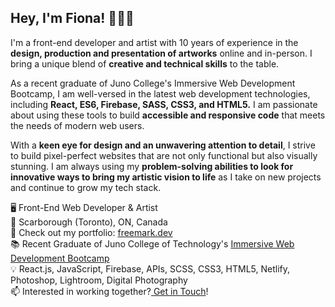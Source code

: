 ## Hey, I'm Fiona! 👩🏻‍💻
I'm a front-end developer and artist with 10 years of experience in the **design, production and presentation of artworks** online and in-person. I bring a unique blend of **creative and technical skills** to the table.

As a recent graduate of Juno College's Immersive Web Development Bootcamp, I am well-versed in the latest web development technologies, including **React, ES6, Firebase, SASS, CSS3, and HTML5.** I am passionate about using these tools to build **accessible and responsive code** that meets the needs of modern web users.

With a **keen eye for design and an unwavering attention to detail**, I strive to build pixel-perfect websites that are not only functional but also visually stunning. I am always using my **problem-solving abilities to look for innovative ways to bring my artistic vision to life** as I take on new projects and continue to grow my tech stack.

🖥 Front-End Web Developer & Artist <br>
📍 Scarborough (Toronto), ON, Canada <br>
🔗 Check out my portfolio: <a href="https://freemark.dev">freemark.dev</a><br>
📚 Recent Graduate of Juno College of Technology's <a href="https://junocollege.com/company/">Immersive Web Development Bootcamp</a><br>
💡 React.js, JavaScript, Firebase, APIs, SCSS, CSS3, HTML5, Netlify, Photoshop, Lightroom, Digital Photography<br>
📫 Interested in working together?<a href="mailto:fiona.freemark@gmail.com"> Get in Touch</a>!<br>
